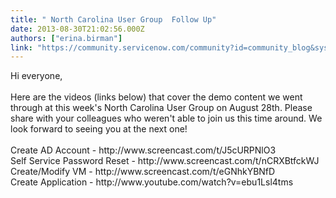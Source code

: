 ```yaml
---
title: " North Carolina User Group  Follow Up"
date: 2013-08-30T21:02:56.000Z
authors: ["erina.birman"]
link: "https://community.servicenow.com/community?id=community_blog&sys_id=acaca225dbd0dbc01dcaf3231f961917"
---
```

<p>Hi everyone,<br /><br />Here are the videos (links below) that cover the demo content we went through at this week's North Carolina User Group on August 28th. Please share with your colleagues who weren't able to join us this time around. We look forward to seeing you at the next one! <br /><br />Create AD Account - http://www.screencast.com/t/J5cURPNlO3<br />Self Service Password Reset - http://www.screencast.com/t/nCRXBtfckWJ<br />Create/Modify VM - http://www.screencast.com/t/eGNhkYBNfD<br />Create Application - http://www.youtube.com/watch?v=ebu1Lsl4tms</p>